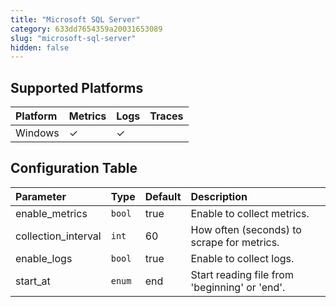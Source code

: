 ```yaml
---
title: "Microsoft SQL Server"
category: 633dd7654359a20031653089
slug: "microsoft-sql-server"
hidden: false
---
```

## Supported Platforms

| Platform | Metrics | Logs | Traces |
| :------- | :------ | :--- | :----- |
| Windows  | ✓       | ✓    |        |

## Configuration Table

| Parameter           | Type   | Default | Description                                   |
| :------------------ | :----- | :------ | :-------------------------------------------- |
| enable_metrics      | `bool` | true    | Enable to collect metrics.                    |
| collection_interval | `int`  | 60      | How often (seconds) to scrape for metrics.    |
| enable_logs         | `bool` | true    | Enable to collect logs.                       |
| start_at            | `enum` | end     | Start reading file from 'beginning' or 'end'. |